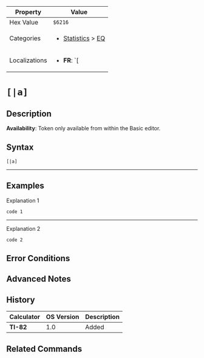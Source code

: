 | Property      | Value |
|---------------|-------|
| Hex Value     | `$6216`|
| Categories    | <ul><li>[Statistics](<../categories/Statistics.md>) > [EQ](<../categories/Statistics.md#EQ>)</li></ul> |
| Localizations | <ul><li><b>FR</b>: `[|a]`</li></ul> |

# `[|a]`

## Description



<b>Availability</b>: Token only available from within the Basic editor.

## Syntax
`[|a]`

<hr>

## Examples

Explanation 1
```ti-basic
code 1
```
---
Explanation 2
```ti-basic
code 2
```

## Error Conditions


## Advanced Notes


## History
| Calculator | OS Version | Description |
|------------|------------|-------------|
| <b>TI-82</b> | 1.0 | Added

## Related Commands

    